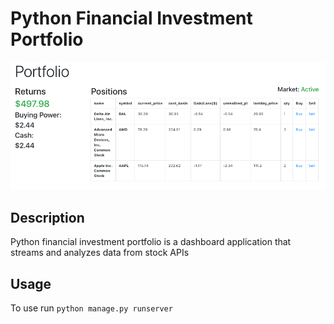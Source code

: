 # Python Financial Investment Portfolio
![Finport Home Image](finport_home.png)

## Description
Python financial investment portfolio is a dashboard application that streams and analyzes data from stock APIs

## Usage

To use run
```python manage.py runserver```



